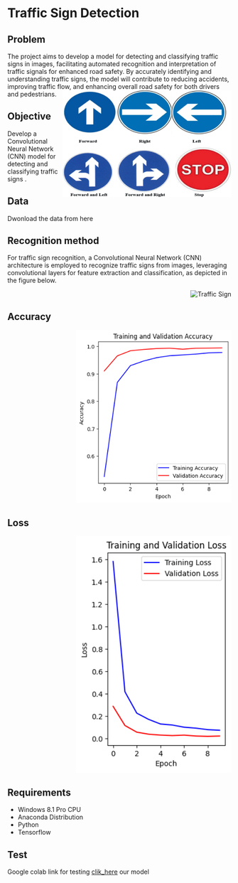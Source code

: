 # Traffic Sign Detection

## Problem

The project aims to develop a model for detecting and classifying traffic signs in images, facilitating automated recognition and interpretation of traffic signals for enhanced road safety. By accurately identifying and understanding traffic signs, the model will contribute to reducing accidents, improving traffic flow, and enhancing overall road safety for both drivers and pedestrians.
<img align="right" alt="coding" width="380" src="https://github.com/sanketpatil51/taffic_sign/blob/main/ts.png" alt="Traffic Sign">



## Objective

Develop a Convolutional Neural Network (CNN) model for  detecting and classifying traffic signs .


## Data
Dwonload the data from here




## Recognition method
For traffic sign recognition, a Convolutional Neural Network (CNN) architecture is employed to recognize traffic signs from images, leveraging convolutional layers for feature extraction and classification, as depicted in the figure below.


<div style="text-align: right;">
    <img src="https://ars.els-cdn.com/content/image/1-s2.0-S2405844022030808-gr6.jpg" alt="Traffic Sign" width="800"/>
</div>


## Accuracy

<div style="text-align: right;">
    <img src="https://github.com/sanketpatil51/taffic_sign/blob/main/accuracy.png" alt="Traffic Sign" width="350"/>
</div>


## Loss

<div style="text-align: right;">
    <img src="https://github.com/sanketpatil51/taffic_sign/blob/main/loss.png" alt="Traffic Sign" width="350"/>
</div>



## Requirements
- Windows 8.1 Pro CPU
- Anaconda Distribution
- Python
- Tensorflow

## Test
Google colab link for testing [clik_here](https://github.com/sanketpatil51/taffic_sign/blob/main/code.ipynb) our model





